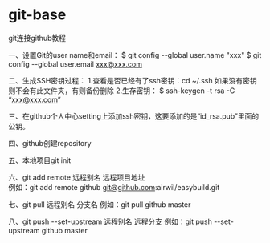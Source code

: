 # git-base
git连接github教程

一、设置Git的user name和email：
$ git config --global user.name "xxx"
$ git config --global user.email xxx@xxx.com

二、生成SSH密钥过程：
1.查看是否已经有了ssh密钥：cd ~/.ssh
如果没有密钥则不会有此文件夹，有则备份删除
2.生存密钥：
$ ssh-keygen -t rsa -C “xxx@xxx.com”

三、在github个人中心setting上添加ssh密钥，这要添加的是“id_rsa.pub”里面的公钥。
 
四、github创建repository

五、本地项目git init

六、git add remote 远程别名 远程项目地址   
例如：git add remote github git@github.com:airwil/easybuild.git

七、git pull 远程别名 分支名    例如：git pull github master

八、git push --set-upstream 远程别名 远程分支  例如：git push --set-upstream github master
